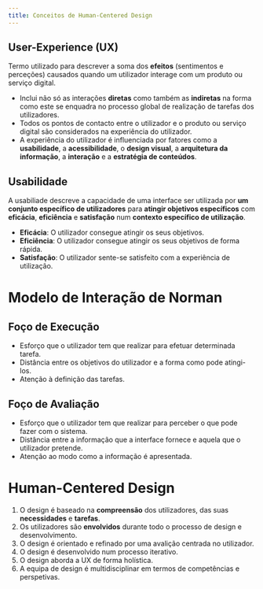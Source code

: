 ```yaml
---
title: Conceitos de Human-Centered Design
---
```


## User-Experience (UX)

Termo utilizado para descrever a soma dos **efeitos** (sentimentos e perceções) causados quando um utilizador interage com um produto ou serviço digital.

- Inclui não só as interações **diretas** como também as **indiretas** na forma como este se enquadra no processo global de realização de tarefas dos utilizadores.
- Todos os pontos de contacto entre o utilizador e o produto ou serviço digital são considerados na experiência do utilizador.
- A experiência do utilizador é influenciada por fatores como a **usabilidade**, a **acessibilidade**, o **design visual**, a **arquitetura da informação**, a **interação** e a **estratégia de conteúdos**.


## Usabilidade

A usabiliade descreve a capacidade de uma interface ser utilizada por **um conjunto específico de utilizadores** para **atingir objetivos específicos** com **eficácia**, **eficiência** e **satisfação** num **contexto específico de utilização**.

- **Eficácia**: O utilizador consegue atingir os seus objetivos.
- **Eficiência**: O utilizador consegue atingir os seus objetivos de forma rápida.
- **Satisfação**: O utilizador sente-se satisfeito com a experiência de utilização.

# Modelo de Interação de Norman

## Foço de Execução
- Esforço que o utilizador tem que realizar para efetuar determinada tarefa.
- Distância entre os objetivos do utilizador e a forma como pode atingi-los.
- Atenção à definição das tarefas.

## Foço de Avaliação
- Esforço que o utilizador tem que realizar para perceber o que pode fazer com o sistema.
- Distância entre a informação que a interface fornece e aquela que o utilizador pretende.
- Atenção ao modo como a informação é apresentada.

# Human-Centered Design

1. O design é baseado na **compreensão** dos utilizadores, das suas **necessidades** e **tarefas**.
2. Os utilizadores são **envolvidos** durante todo o processo de design e desenvolvimento.
3. O design é orientado e refinado por uma avalição centrada no utilizador.
4. O design é desenvolvido num processo iterativo.
5. O design aborda a UX de forma holística.
6. A equipa de design é multidisciplinar em termos de competências e perspetivas.
